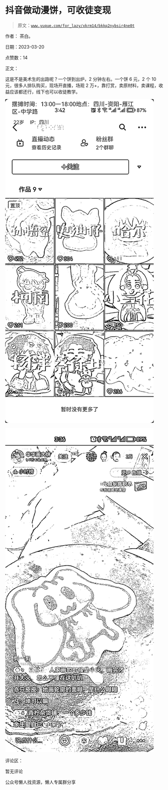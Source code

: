 # 抖音做动漫饼，可收徒变现

> 原文：[`www.yuque.com/for_lazy/xkrm14/bkkp2nybsir4ne0t`](https://www.yuque.com/for_lazy/xkrm14/bkkp2nybsir4ne0t)



作者： 茶白。



日期：2023-03-20



点赞数：14



正文：



这是不是美术生的出路呢？一个饼到出炉，2 分钟左右。一个饼 6 元，2 个 10 元，很多人排队购买，现场开直播，场观 2 万+，靠打赏，卖原材料，卖课程，收益应该都还行，线下也可以收徒教学。



![](img/ab571da86484f54f7e66a0aee413385d.png)  

![](img/0438a945db7d37928125b340d867289a.png)  

评论区：



暂无评论



公众号懒人找资源，懒人专属群分享

</ne-p></ne-p>